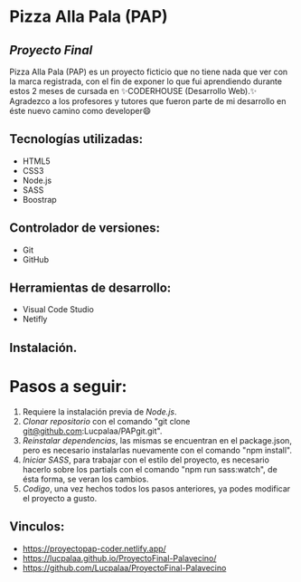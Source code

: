# Pizza Alla Pala (PAP) 
## _Proyecto Final_

Pizza Alla Pala (PAP) es un proyecto ficticio que no tiene nada que ver con la marca registrada, con el fin de exponer lo que fui aprendiendo durante estos 2 meses de cursada en 
✨CODERHOUSE (Desarrollo Web).✨
Agradezco a los profesores y tutores que fueron parte de mi desarrollo en éste nuevo camino como developer😄

## Tecnologías utilizadas:

- HTML5
- CSS3
- Node.js
- SASS
- Boostrap

## Controlador de versiones:

- Git
- GitHub

## Herramientas de desarrollo:

- Visual Code Studio
- Netifly

## Instalación.

# Pasos a seguir:

1. Requiere la instalación previa de _Node.js_.
2. _Clonar repositorio_ con el comando "git clone git@github.com:Lucpalaa/PAPgit.git".
3. _Reinstalar dependencias_, las mismas se encuentran en el package.json, pero es necesario instalarlas nuevamente con el comando "npm install".
4. _Iniciar SASS_, para trabajar con el estilo del proyecto, es necesario hacerlo sobre los partials con el comando "npm run sass:watch", de ésta forma, se veran los cambios.
5. _Codigo_, una vez hechos todos los pasos anteriores, ya podes modificar el proyecto a gusto.

## Vinculos:

- https://proyectopap-coder.netlify.app/
- https://lucpalaa.github.io/ProyectoFinal-Palavecino/
- https://github.com/Lucpalaa/ProyectoFinal-Palavecino
